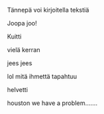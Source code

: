 Tännepä voi kirjoitella tekstiä

Joopa joo!

Kuitti

vielä kerran

jees jees

lol mitä ihmettä tapahtuu

helvetti

houston we have a problem.......
